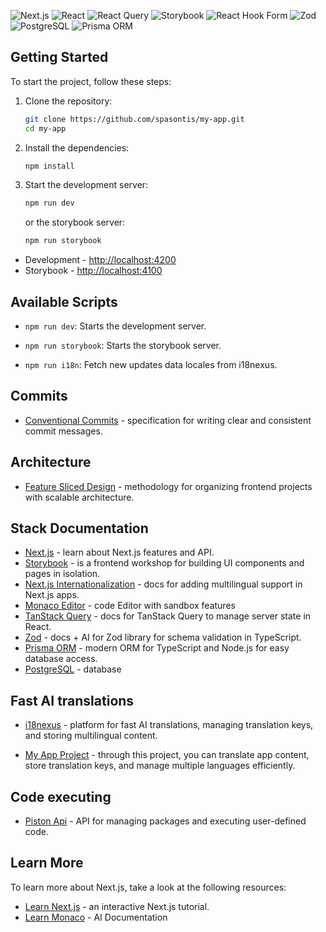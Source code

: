 ![Next.js](https://img.shields.io/badge/Next.js-000000?style=for-the-badge&logo=nextdotjs&logoColor=white)
![React](https://img.shields.io/badge/React-20232A?style=for-the-badge&logo=react&logoColor=61DAFB)
![React Query](https://img.shields.io/badge/React%20Query-000000?style=for-the-badge&logo=reactquery&logoColor=white&color=%23FF4154)
![Storybook](https://img.shields.io/badge/Storybook-000000?style=for-the-badge&logo=storybook&logoColor=white&color=%23FF4785)
![React Hook Form](https://img.shields.io/badge/React%20Hook%20Form-000000?style=for-the-badge&logo=reacthookform&logoColor=white&color=%23EC5990)
![Zod](https://img.shields.io/badge/Zod-000000?style=for-the-badge&logo=zod&logoColor=white&color=%23408AFF)
![PostgreSQL](https://img.shields.io/badge/PostgreSQL-000000?style=for-the-badge&logo=postgresql&logoColor=white&color=%230064a5)
![Prisma ORM](https://img.shields.io/badge/Prisma-000000?style=for-the-badge&logo=prisma&logoColor=white&color=%232d3748)

## Getting Started

To start the project, follow these steps:

1. Clone the repository:

   ```sh
   git clone https://github.com/spasontis/my-app.git
   cd my-app
   ```

2. Install the dependencies:

   ```sh
   npm install
   ```

3. Start the development server:

   ```sh
   npm run dev
   ```

   or the storybook server:

   ```sh
   npm run storybook
   ```

- Development - [http://localhost:4200](http://localhost:4200)
- Storybook - [http://localhost:4100](http://localhost:4100)

## Available Scripts

- `npm run dev`: Starts the development server.
- `npm run storybook`: Starts the storybook server.

- `npm run i18n`: Fetch new updates data locales from i18nexus.

## Commits

- [Conventional Commits](https://www.conventionalcommits.org) - specification for writing clear and consistent commit messages.

## Architecture

- [Feature Sliced Design](https://feature-sliced.design) - methodology for organizing frontend projects with scalable architecture.

## Stack Documentation

- [Next.js](https://nextjs.org/docs) - learn about Next.js features and API.
- [Storybook](https://storybook.js.org/docs) - is a frontend workshop for building UI components and pages in isolation.
- [Next.js Internationalization](https://next-intl.dev/docs) - docs for adding multilingual support in Next.js apps.
- [Monaco Editor](https://www.npmjs.com/package/@monaco-editor/react#editor) - code Editor with sandbox features
- [TanStack Query](https://tanstack.com/query/latest/docs/framework/react/overview) - docs for TanStack Query to manage server state in React.
- [Zod](https://zod.dev) - docs + AI for Zod library for schema validation in TypeScript.
- [Prisma ORM](https://www.prisma.io) - modern ORM for TypeScript and Node.js for easy database access.
- [PostgreSQL](postgresql.org) - database

## Fast AI translations

- [i18nexus](https://i18nexus.com) - platform for fast AI translations, managing translation keys, and storing multilingual content.

- [My App Project](https://app.i18nexus.com/projects/qyQoBfVgqsxHM2mn5b25Aj) - through this project, you can translate app content, store translation keys, and manage multiple languages efficiently.

## Code executing

- [Piston Api](https://piston.readthedocs.io/en/latest/api-v2) - API for managing packages and executing user-defined code.

## Learn More

To learn more about Next.js, take a look at the following resources:

- [Learn Next.js](https://nextjs.org/learn) - an interactive Next.js tutorial.
- [Learn Monaco](https://codeparrot.ai/oracle?owner=suren-atoyan&repo=monaco-react) - AI Documentation

